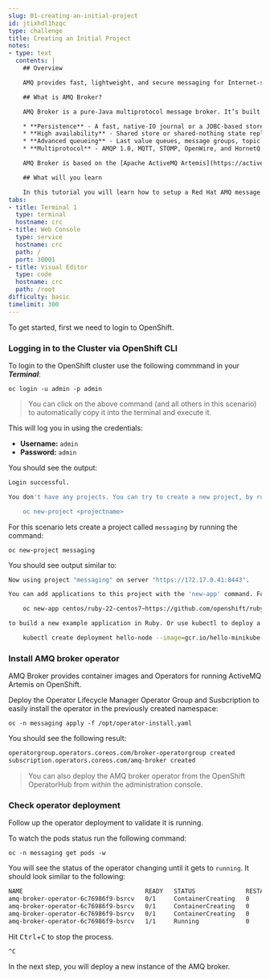 ```yaml
---
slug: 01-creating-an-initial-project
id: jtixhdl1hzqc
type: challenge
title: Creating an Initial Project
notes:
- type: text
  contents: |
    ## Overview

    AMQ provides fast, lightweight, and secure messaging for Internet-scale applications. AMQ components use industry-standard message protocols and support a wide range of programming languages and operating environments. AMQ gives you the strong foundation you need to build modern distributed applications.

    ## What is AMQ Broker?

    AMQ Broker is a pure-Java multiprotocol message broker. It’s built on an efficient, asynchronous core, with a fast native journal for message persistence and the option of shared-nothing state replication for high availability.

    * **Persistence** - A fast, native-IO journal or a JDBC-based store
    * **High availability** - Shared store or shared-nothing state replication
    * **Advanced queueing** - Last value queues, message groups, topic hierarchies, and large message support
    * **Multiprotocol** - AMQP 1.0, MQTT, STOMP, OpenWire, and HornetQ Core

    AMQ Broker is based on the [Apache ActiveMQ Artemis](https://activemq.apache.org/artemis/) project.

    ## What will you learn

    In this tutorial you will learn how to setup a Red Hat AMQ message broker instance running on OpenShift.
tabs:
- title: Terminal 1
  type: terminal
  hostname: crc
- title: Web Console
  type: service
  hostname: crc
  path: /
  port: 30001
- title: Visual Editor
  type: code
  hostname: crc
  path: /root
difficulty: basic
timelimit: 300
---
```

To get started, first we need to login to OpenShift.

### Logging in to the Cluster via OpenShift CLI

To login to the OpenShift cluster use the following commmand in your **_Terminal_**:

```
oc login -u admin -p admin
```

> You can click on the above command (and all others in this scenario) to automatically copy it into the terminal and execute it.

This will log you in using the credentials:

* **Username:** ``admin``
* **Password:** ``admin``

You should see the output:

```bash
Login successful.

You don't have any projects. You can try to create a new project, by running

    oc new-project <projectname>
```

For this scenario lets create a project called ``messaging`` by running the command:

```
oc new-project messaging
```

You should see output similar to:

```bash
Now using project "messaging" on server "https://172.17.0.41:8443".

You can add applications to this project with the 'new-app' command. For example, try:

    oc new-app centos/ruby-22-centos7~https://github.com/openshift/ruby-ex.git

to build a new example application in Ruby. Or use kubectl to deploy a simple Kubernetes application:

    kubectl create deployment hello-node --image=gcr.io/hello-minikube-zero-install/hello-node
```

### Install AMQ broker operator

AMQ Broker provides container images and Operators for running ActiveMQ Artemis on OpenShift.

Deploy the Operator Lifecycle Manager Operator Group and Susbcription to easily install the operator in the previously created namespace:

```
oc -n messaging apply -f /opt/operator-install.yaml
```

You should see the following result:

```bash
operatorgroup.operators.coreos.com/broker-operatorgroup created
subscription.operators.coreos.com/amq-broker created
```

> You can also deploy the AMQ broker operator from the OpenShift OperatorHub from within the administration console.

### Check operator deployment

Follow up the operator deployment to validate it is running.

To watch the pods status run the following command:

```
oc -n messaging get pods -w
```

You will see the status of the operator changing until it gets to `running`. It should look similar to the following:

```bash
NAME                                  READY   STATUS              RESTARTS   AGE
amq-broker-operator-6c76986f9-bsrcv   0/1     ContainerCreating   0          1s
amq-broker-operator-6c76986f9-bsrcv   0/1     ContainerCreating   0          2s
amq-broker-operator-6c76986f9-bsrcv   0/1     ContainerCreating   0          7s
amq-broker-operator-6c76986f9-bsrcv   1/1     Running             0          23s
```

Hit <kbd>Ctrl</kbd>+<kbd>C</kbd> to stop the process.

`^C`

In the next step, you will deploy a new instance of the AMQ broker.
